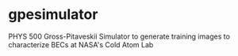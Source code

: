 # gpesimulator
PHYS 500 Gross-Pitaveskii Simulator to generate training images to characterize BECs at NASA's Cold Atom Lab

